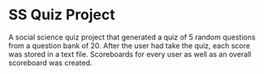 # SS Quiz Project

A social science quiz project that generated a quiz of 5 random questions from a question bank of 20. After the user had take the quiz, each score was stored in a text file. Scoreboards for every user as well as an overall scoreboard was created.
